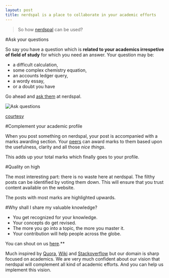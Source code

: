 ```yaml
---
layout: post
title: nerdspal is a place to collaborate in your academic efforts
---
```


>So how [nerdspal](https://nerdspal.com) can be used?

#Ask your questions

So say you have a question which is **related to your academics irrespetive of field of study** for which you need an answer. Your question may be:

 - a difficult calculation,
 - some complex chemistry equation, 
 - an accounts ledger query,
 - a wordy essay,
 - or a doubt you have
 
Go ahead and [ask them](https://nerdspal.com/Questions/Create) at nerdspal.

![Ask questions](http://40.media.tumblr.com/8d5ee0ae0f4bde56ca5e8bbc330cd00c/tumblr_ns9fbzuFEd1u5n37no1_1280.jpg)

[courtesy](http://troll.me)

#Complement your academic profile

When you post something on nerdspal, your post is accompanied with a marks awarding section. Your [peers](https://nerdspal.com/Account/League) can award marks to them based upon the usefulness, clarity and all those *nice things*. 

This adds up your total marks which finally goes to your profile.

#Quality on high

The most interesting part: there is no waste here at nerdspal. The filthy posts can be identified by voting them down. This will ensure that you trust content available on the website.

The posts with most marks are highlighted upwards.

#Why shall I share my valuable knowledge?

 - You get recognized for your knowledge.
 - Your concepts do get revised.
 - The more you go into a topic, the more you master it.
 - Your contribution will help people across the globe. 

You can shout on us [here](https://docs.google.com/forms/d/1tmL5Is22aNc6pfALj--OatM5TnhjJLZd50auN3WgM24/viewanalytics).**

Much inspired by <a href="http://www.quora.com/">Quora</a>, <a href="https://en.wikipedia.org/" >Wiki</a> and <a href="http://stackoverflow.com/">Stackoverflow</a> but our domain is sharp focused on academics.
We are very much confident about our vision that nerdspal will complement all kind of academic efforts. And you can help us implement this vision.
